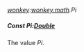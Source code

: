 _[wonkey](../../modules/wonkey/wonkey-module.md):[wonkey.math](../../modules/wonkey/wonkey-math.md).Pi_
##### Const Pi:[Double](../../modules/wonkey/wonkey-types-double.md)
The value _Pi_.
